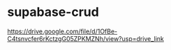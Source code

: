 # supabase-crud



https://drive.google.com/file/d/1OfBe-C4tsnvcfer6rKctzgG05ZPKMZNh/view?usp=drive_link
